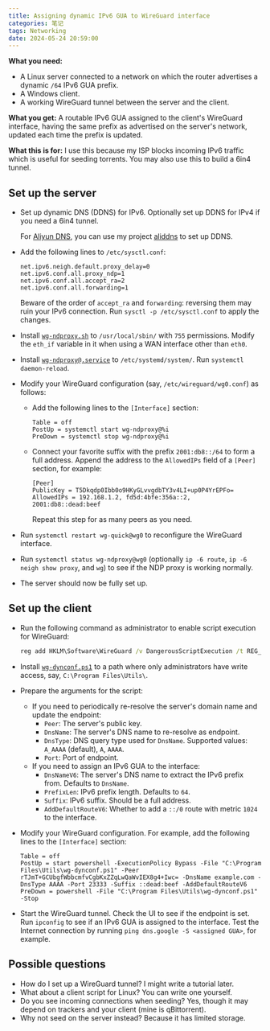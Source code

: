 ```yaml
---
title: Assigning dynamic IPv6 GUA to WireGuard interface
categories: 笔记
tags: Networking
date: 2024-05-24 20:59:00
---
```


**What you need:**

- A Linux server connected to a network on which the router advertises a dynamic `/64` IPv6 GUA prefix.
- A Windows client.
- A working WireGuard tunnel between the server and the client.

**What you get:** A routable IPv6 GUA assigned to the client's WireGuard interface, having the same prefix as advertised on the server's network, updated each time the prefix is updated.

**What this is for:** I use this because my ISP blocks incoming IPv6 traffic which is useful for seeding torrents. You may also use this to build a 6in4 tunnel.

<!-- more -->

## Set up the server

- Set up dynamic DNS (DDNS) for IPv6. Optionally set up DDNS for IPv4 if you need a 6in4 tunnel.

    For [Aliyun DNS], you can use my project [aliddns] to set up DDNS.

- Add the following lines to `/etc/sysctl.conf`:

    ```text /etc/sysctl.conf
    net.ipv6.neigh.default.proxy_delay=0
    net.ipv6.conf.all.proxy_ndp=1
    net.ipv6.conf.all.accept_ra=2
    net.ipv6.conf.all.forwarding=1
    ```

    Beware of the order of `accept_ra` and `forwarding`: reversing them may ruin your IPv6 connection. Run `sysctl -p /etc/sysctl.conf` to apply the changes.

- Install [`wg-ndproxy.sh`] to `/usr/local/sbin/` with `755` permissions. Modify the `eth_if` variable in it when using a WAN interface other than `eth0`.
- Install [`wg-ndproxy@.service`] to `/etc/systemd/system/`. Run `systemctl daemon-reload`.
- Modify your WireGuard configuration (say, `/etc/wireguard/wg0.conf`) as follows:
  - Add the following lines to the `[Interface]` section:

    ```text /etc/wireguard/wg0.conf
    Table = off
    PostUp = systemctl start wg-ndproxy@%i
    PreDown = systemctl stop wg-ndproxy@%i
    ```

  - Connect your favorite suffix with the prefix `2001:db8::/64` to form a full address. Append the address to the `AllowedIPs` field of a `[Peer]` section, for example:

    ```text /etc/wireguard/wg0.conf
    [Peer]
    PublicKey = T5Dkqdp0Ibb0o9HKyGLvvgdbTY3v4LI+up0P4YrEPFo=
    AllowedIPs = 192.168.1.2, fd5d:4bfe:356a::2, 2001:db8::dead:beef
    ```

    Repeat this step for as many peers as you need.

- Run `systemctl restart wg-quick@wg0` to reconfigure the WireGuard interface.
- Run `systemctl status wg-ndproxy@wg0` (optionally `ip -6 route`, `ip -6 neigh show proxy`, and `wg`) to see if the NDP proxy is working normally.
- The server should now be fully set up.

[Aliyun DNS]: https://www.aliyun.com/product/dns
[aliddns]: https://github.com/yescallop/aliddns
[`wg-ndproxy.sh`]: https://gist.github.com/yescallop/556ed8abb3042ae535f338581b471c4b#file-wg-ndproxy-sh
[`wg-ndproxy@.service`]: https://gist.github.com/yescallop/556ed8abb3042ae535f338581b471c4b#file-wg-ndproxy-service

## Set up the client

- Run the following command as administrator to enable script execution for WireGuard:

    ```cmd Command
    reg add HKLM\Software\WireGuard /v DangerousScriptExecution /t REG_DWORD /d 1 /f
    ```

- Install [`wg-dynconf.ps1`] to a path where only administrators have write access, say, `C:\Program Files\Utils\`.
- Prepare the arguments for the script:
  - If you need to periodically re-resolve the server's domain name and update the endpoint:
    - `Peer`: The server's public key.
    - `DnsName`: The server's DNS name to re-resolve as endpoint.
    - `DnsType`: DNS query type used for `DnsName`. Supported values: `A_AAAA` (default), `A`, `AAAA`.
    - `Port`: Port of endpoint.
  - If you need to assign an IPv6 GUA to the interface:
    - `DnsNameV6`: The server's DNS name to extract the IPv6 prefix from. Defaults to `DnsName`.
    - `PrefixLen`: IPv6 prefix length. Defaults to `64`.
    - `Suffix`: IPv6 suffix. Should be a full address.
    - `AddDefaultRouteV6`: Whether to add a `::/0` route with metric `1024` to the interface.
- Modify your WireGuard configuration. For example, add the following lines to the `[Interface]` section:

    ```text WireGuard configuration
    Table = off
    PostUp = start powershell -ExecutionPolicy Bypass -File "C:\Program Files\Utils\wg-dynconf.ps1" -Peer rTJmT+GCUbgfWbbcmfvCgbKxZZqLwQaWvIEX8g4+Iwc= -DnsName example.com -DnsType AAAA -Port 23333 -Suffix ::dead:beef -AddDefaultRouteV6
    PreDown = powershell -File "C:\Program Files\Utils\wg-dynconf.ps1" -Stop
    ```

- Start the WireGuard tunnel. Check the UI to see if the endpoint is set. Run `ipconfig` to see if an IPv6 GUA is assigned to the interface. Test the Internet connection by running `ping dns.google -S <assigned GUA>`, for example.

[`wg-dynconf.ps1`]: https://gist.github.com/yescallop/556ed8abb3042ae535f338581b471c4b#file-wg-dynconf-ps1

## Possible questions

- How do I set up a WireGuard tunnel? I might write a tutorial later.
- What about a client script for Linux? You can write one yourself.
- Do you see incoming connections when seeding? Yes, though it may depend on trackers and your client (mine is qBittorrent).
- Why not seed on the server instead? Because it has limited storage.
